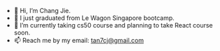 - 👋 Hi, I’m Chang Jie.
- 👀 I just graduated from Le Wagon Singapore bootcamp.
- 🌱 I’m currently taking cs50 course and planning to take React course soon.
- 📫 Reach me by my email: tan7cj@gmail.com

<!---
Changjie96/Changjie96 is a ✨ special ✨ repository because its `README.md` (this file) appears on your GitHub profile.
You can click the Preview link to take a look at your changes.
--->
